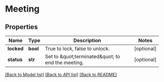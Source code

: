 # Meeting

## Properties
Name | Type | Description | Notes
------------ | ------------- | ------------- | -------------
**locked** | **bool** | True to lock, false to unlock. | [optional] 
**status** | **str** | Set to \&quot;terminated\&quot; to end the meeting. | [optional] 

[[Back to Model list]](../README.md#documentation-for-models) [[Back to API list]](../README.md#documentation-for-api-endpoints) [[Back to README]](../README.md)


